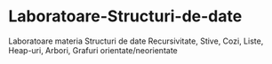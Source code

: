 # Laboratoare-Structuri-de-date
Laboratoare materia Structuri de date
Recursivitate, Stive, Cozi, Liste, Heap-uri, Arbori, Grafuri orientate/neorientate

